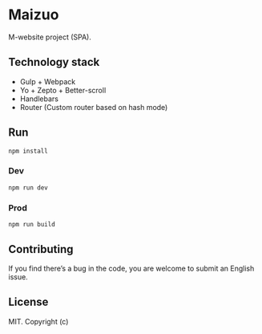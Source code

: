 # Maizuo

M-website project (SPA).

## Technology stack

- Gulp + Webpack
- Yo + Zepto + Better-scroll
- Handlebars
- Router (Custom router based on hash mode)

## Run

```
npm install
```

### Dev

```
npm run dev
```

### Prod

```
npm run build
```

## Contributing

If you find there’s a bug in the code, you are welcome to submit an English issue.

## License

MIT. Copyright (c)